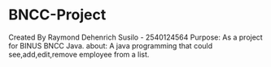 # BNCC-Project

Created By Raymond Dehenrich Susilo - 2540124564
Purpose: As a project for BINUS BNCC Java.
about: A java programming that could see,add,edit,remove employee from a list.

